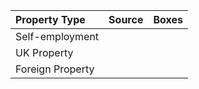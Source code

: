 | Property Type                    | Source | Boxes           |
|:--------------------------------|:-------|:----------------|
| Self-employment                          |        |                 |
| UK Property                 |        |                 |
| Foreign Property                     |        |                 |
